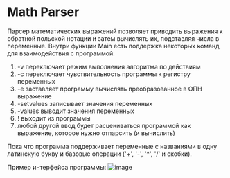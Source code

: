 # Math Parser
Парсер математических выражений позволяет приводить выражения к обратной польской нотации и затем вычислять их, подставляя числа в переменные.
Внутри функции Main есть поддержка некоторых команд для взаимодействия с программой:
1) -v переключает режим выполнения алгоритма по действиям
2) -c переключает чувствительность программы к регистру переменных
3) -e заставляет программу вычислять преобразованное в ОПН выражение
4) -setvalues записывает значения переменных
5) -values выводит значения переменных
6) ! выходит из программы
7) любой другой ввод будет расцениваться программой как выражение, которое нужно отпарсить (и вычислить)

Пока что программа поддерживает переменные с названиями в одну латинскую букву и базовые операции ('+', '-', '*', '/' и скобки).

Пример интерфейса программы:
![image](https://user-images.githubusercontent.com/39233120/153668134-7e184606-bdec-42a8-b878-8ea9c9d622f5.png)
